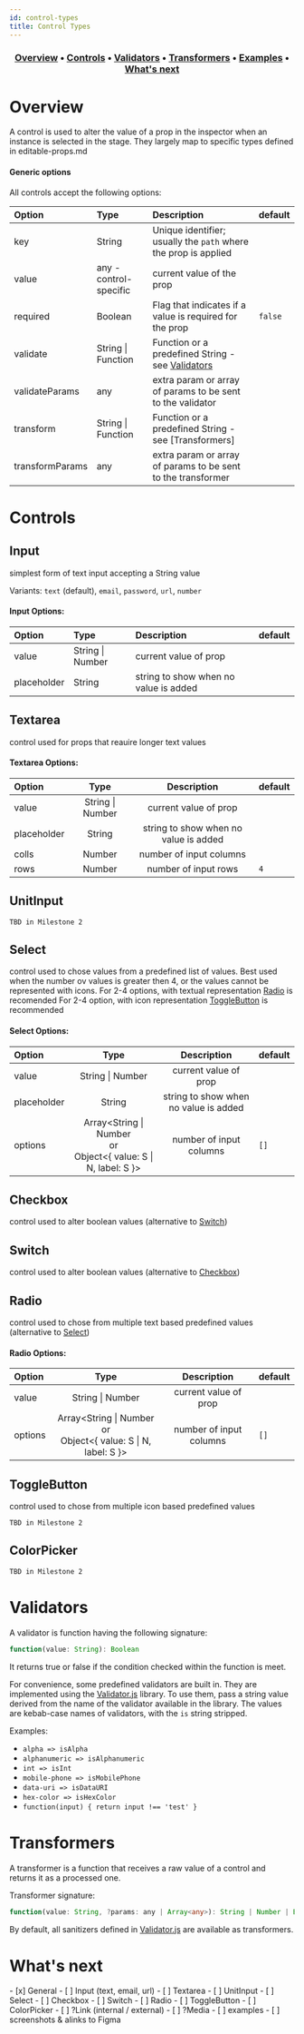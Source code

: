 ```yaml
---
id: control-types
title: Control Types
---
```


<h3 align="center">
  <a href="#overview">Overview</a>
  <span> • </span>
  <a href="#controls">Controls</a>
  <span> • </span>
  <a href="#validators">Validators</a>
  <span> • </span>
  <a href="#transformers">Transformers</a>
  <span> • </span>
  <a href="#examples">Examples</a>
  <span> • </span>
  <a href="#whats-next">What's next</a>
</h3>

# Overview

A control is used to alter the value of a prop in the inspector when an instance is selected in the stage.
They largely map to specific types defined in editable-props.md

#### Generic options

All controls accept the following options:

| Option                                         | Type                                                  | Description                                                                                    | default |
| :--------------------------------------------- | :---------------------------------------------------- | :--------------------------------------------------------------------------------------------- | ------- |
| <span class="prop-name">key</span>             | <span class="prop-type">String</span>                 | <span class="prop-desc">Unique identifier; usually the `path` where the prop is applied</span> |         |
| <span class="prop-name">value</span>           | <span class="prop-type">any - control-specific</span> | <span class="prop-desc">current value of the prop</span>                                       |         |
| <span class="prop-name">required</span>        | <span class="prop-type">Boolean</span>                | <span class="prop-desc">Flag that indicates if a value is required for the prop</span>         | `false` |
| <span class="prop-name">validate</span>        | <span class="prop-type">String &#124; Function</span> | <span class="prop-desc">Function or a predefined String - see [Validators](#validtors)</span>  |         |
| <span class="prop-name">validateParams</span>  | <span class="prop-type">any</span>                    | <span class="prop-desc">extra param or array of params to be sent to the validator</span>      |         |
| <span class="prop-name">transform</span>       | <span class="prop-type">String &#124; Function</span> | <span class="prop-desc">Function or a predefined String - see [Transformers]</span>            |         |
| <span class="prop-name">transformParams</span> | <span class="prop-type">any</span>                    | <span class="prop-desc">extra param or array of params to be sent to the transformer</span>    |         |

# Controls

## Input

simplest form of text input accepting a String value

Variants: `text` (default), `email`, `password`, `url`, `number`

#### Input Options:

| Option                                     | Type                                                | Description                                                          | default |
| :----------------------------------------- | :-------------------------------------------------- | :------------------------------------------------------------------- | ------- |
| <span class="prop-name">value</span>       | <span class="prop-type">String &#124; Number</span> | <span class="prop-desc">current value of prop</span>                 |         |
| <span class="prop-name">placeholder</span> | <span class="prop-type">String</span>               | <span class="prop-desc">string to show when no value is added</span> |         |

## Textarea

control used for props that reauire longer text values

#### Textarea Options:

| Option                                     |                        Type                         |                             Description                              | default |
| :----------------------------------------- | :-------------------------------------------------: | :------------------------------------------------------------------: | ------- |
| <span class="prop-name">value</span>       | <span class="prop-type">String &#124; Number</span> |         <span class="prop-desc">current value of prop</span>         |         |
| <span class="prop-name">placeholder</span> |        <span class="prop-type">String</span>        | <span class="prop-desc">string to show when no value is added</span> |         |
| <span class="prop-name">colls</span>       |        <span class="prop-type">Number</span>        |        <span class="prop-desc">number of input columns</span>        |         |
| <span class="prop-name">rows</span>        |        <span class="prop-type">Number</span>        |         <span class="prop-desc">number of input rows</span>          | `4`     |

## UnitInput

`TBD in Milestone 2`

## Select

control used to chose values from a predefined list of values.
Best used when the number ov values is greater then 4, or the values cannot be represented with icons.
For 2-4 options, with textual representation [Radio](#radio) is recomended
For 2-4 option, with icon representation [ToggleButton](#togglebutton) is recommended

#### Select Options:

| Option                                     |                                                                      Type                                                                       |                             Description                              | default |
| :----------------------------------------- | :---------------------------------------------------------------------------------------------------------------------------------------------: | :------------------------------------------------------------------: | ------- |
| <span class="prop-name">value</span>       |                                               <span class="prop-type">String &#124; Number</span>                                               |         <span class="prop-desc">current value of prop</span>         |         |
| <span class="prop-name">placeholder</span> |                                                      <span class="prop-type">String</span>                                                      | <span class="prop-desc">string to show when no value is added</span> |         |
| <span class="prop-name">options</span>     | <span class="prop-type">Array<String &#124; Number</span> <br />or<br /> <span class="prop-type">Object<{ value: S &#124; N, label: S }></span> |        <span class="prop-desc">number of input columns</span>        | `[]`    |

## Checkbox

control used to alter boolean values (alternative to [Switch](#switch))

## Switch

control used to alter boolean values (alternative to [Checkbox](#checkbox))

## Radio

control used to chose from multiple text based predefined values (alternative to [Select](#select))

#### Radio Options:

| Option                                 |                                                                      Type                                                                       |                      Description                       | default |
| :------------------------------------- | :---------------------------------------------------------------------------------------------------------------------------------------------: | :----------------------------------------------------: | ------- |
| <span class="prop-name">value</span>   |                                               <span class="prop-type">String &#124; Number</span>                                               |  <span class="prop-desc">current value of prop</span>  |         |
| <span class="prop-name">options</span> | <span class="prop-type">Array<String &#124; Number</span> <br />or<br /> <span class="prop-type">Object<{ value: S &#124; N, label: S }></span> | <span class="prop-desc">number of input columns</span> | `[]`    |

## ToggleButton

control used to chose from multiple icon based predefined values

`TBD in Milestone 2`

## ColorPicker

`TBD in Milestone 2`

# Validators

A validator is function having the following signature:

```typescript
function(value: String): Boolean
```

It returns true or false if the condition checked within the function is meet.

For convenience, some predefined validators are built in. They are implemented using the [Validator.js](https://github.com/validatorjs/validator.js) library.
To use them, pass a string value derived from the name of the validator available in the library.
The values are kebab-case names of validators, with the `is` string stripped.

Examples:

- `alpha => isAlpha`
- `alphanumeric => isAlphanumeric`
- `int => isInt`
- `mobile-phone => isMobilePhone`
- `data-uri => isDataURI`
- `hex-color => isHexColor`
- `function(input) { return input !== 'test' }`

# Transformers

A transformer is a function that receives a raw value of a control and returns it as a processed one.

Transformer signature:

```typescript
function(value: String, ?params: any | Array<any>): String | Number | Boolean | Object | null
```

By default, all sanitizers defined in [Validator.js](https://github.com/validatorjs/validator.js#sanitizers) are available as transformers.

# What's next

<p id="next">
  - [x] General
  - [ ] Input (text, email, url)
  - [ ] Textarea
  - [ ] UnitInput
  - [ ] Select
  - [ ] Checkbox
  - [ ] Switch
  - [ ] Radio
  - [ ] ToggleButton
  - [ ] ColorPicker
  - [ ] ?Link (internal / external)
  - [ ] ?Media
  - [ ] examples
  - [ ] screenshots & alinks to Figma
</p>
